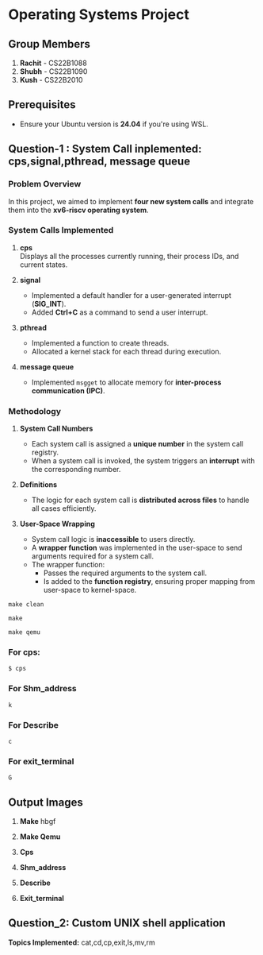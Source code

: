 # Operating Systems Project

## Group Members
1. **Rachit** - CS22B1088  
2. **Shubh** - CS22B1090  
3. **Kush** - CS22B2010   

## Prerequisites
- Ensure your Ubuntu version is **24.04** if you're using WSL.

## Question-1 : System Call inplemented: cps,signal,pthread, message queue

### Problem Overview
In this project, we aimed to implement **four new system calls** and integrate them into the **xv6-riscv operating system**.

### System Calls Implemented
1. **cps**  
   Displays all the processes currently running, their process IDs, and current states.

2. **signal**  
   - Implemented a default handler for a user-generated interrupt (**SIG_INT**).  
   - Added **Ctrl+C** as a command to send a user interrupt.

3. **pthread**  
   - Implemented a function to create threads.  
   - Allocated a kernel stack for each thread during execution.

4. **message queue**  
   - Implemented `msgget` to allocate memory for **inter-process communication (IPC)**.

### Methodology
1. **System Call Numbers**  
   - Each system call is assigned a **unique number** in the system call registry.  
   - When a system call is invoked, the system triggers an **interrupt** with the corresponding number.

2. **Definitions**  
   - The logic for each system call is **distributed across files** to handle all cases efficiently.

3. **User-Space Wrapping**  
   - System call logic is **inaccessible** to users directly.  
   - A **wrapper function** was implemented in the user-space to send arguments required for a system call.  
   - The wrapper function:  
     - Passes the required arguments to the system call.  
     - Is added to the **function registry**, ensuring proper mapping from user-space to kernel-space.

```
make clean
```
```
make
```
```
make qemu
```
### For cps:
```
$ cps
```
### For Shm_address
```
k
```
### For Describe
```
c
```
### For exit_terminal
```
G
```
## Output Images

1. **Make**
   hbgf
2. **Make Qemu**

3. **Cps**

4. **Shm_address**

5. **Describe**
6. **Exit_terminal**

## Question_2: Custom UNIX shell application
**Topics Implemented:**  cat,cd,cp,exit,ls,mv,rm
